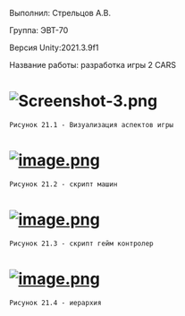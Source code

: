Выполнил: Стрельцов А.В.

Группа: ЭВТ-70

Версия Unity:2021.3.9f1

Название работы: разработка игры 2 CARS

# ![Screenshot-3.png](https://i.postimg.cc/rmY45N2D/Screenshot-3.png)
    Рисунок 21.1 - Визуализация аспектов игры
    
# [![image.png](https://i.postimg.cc/YCtGTtPF/image.png)](https://postimg.cc/fJgR9QDW)

    Рисунок 21.2 - скрипт машин
    
# [![image.png](https://i.postimg.cc/pXcMMZGB/image.png)](https://postimg.cc/WhZHMMPD)

    Рисунок 21.3 - скрипт гейм контролер
    
# [![image.png](https://i.postimg.cc/t4FkNRxV/image.png)](https://postimg.cc/Hrsbpg3p)

    Рисунок 21.4 - иерархия

